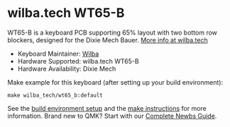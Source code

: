 # wilba.tech WT65-B

WT65-B is a keyboard PCB supporting 65% layout with two bottom row blockers, designed for the Dixie Mech Bauer. [More info at wilba.tech](https://wilba.tech/)

* Keyboard Maintainer: [Wilba](https://github.com/wilba)
* Hardware Supported: wilba.tech WT65-B
* Hardware Availability: Dixie Mech

Make example for this keyboard (after setting up your build environment):

    make wilba_tech/wt65_b:default

See the [build environment setup](https://docs.qmk.fm/#/getting_started_build_tools) and the [make instructions](https://docs.qmk.fm/#/getting_started_make_guide) for more information. Brand new to QMK? Start with our [Complete Newbs Guide](https://docs.qmk.fm/#/newbs).
